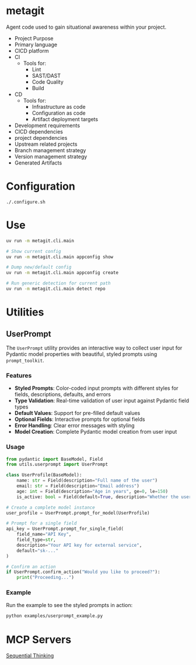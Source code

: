 # metagit

Agent code used to gain situational awareness within your project.

- Project Purpose
- Primary language
- CICD platform
- CI
  - Tools for:
    - Lint
    - SAST/DAST
    - Code Quality
    - Build
- CD 
  - Tools for:
    - Infrastructure as code
    - Configuration as code
    - Artifact deployment targets
- Development requirements
- CICD dependencies
- project dependencies
- Upstream related projects
- Branch management strategy
- Version management strategy
- Generated Artifacts

# Configuration

`./.configure.sh`

# Use

```bash
uv run -m metagit.cli.main

# Show current config
uv run -m metagit.cli.main appconfig show

# Dump new/default config
uv run -m metagit.cli.main appconfig create

# Run generic detection for current path
uv run -m metagit.cli.main detect repo
```

# Utilities

## UserPrompt

The `UserPrompt` utility provides an interactive way to collect user input for Pydantic model properties with beautiful, styled prompts using `prompt_toolkit`.

### Features

- **Styled Prompts**: Color-coded input prompts with different styles for fields, descriptions, defaults, and errors
- **Type Validation**: Real-time validation of user input against Pydantic field types
- **Default Values**: Support for pre-filled default values
- **Optional Fields**: Interactive prompts for optional fields
- **Error Handling**: Clear error messages with styling
- **Model Creation**: Complete Pydantic model creation from user input

### Usage

```python
from pydantic import BaseModel, Field
from utils.userprompt import UserPrompt

class UserProfile(BaseModel):
    name: str = Field(description="Full name of the user")
    email: str = Field(description="Email address")
    age: int = Field(description="Age in years", ge=0, le=150)
    is_active: bool = Field(default=True, description="Whether the user is active")

# Create a complete model instance
user_profile = UserPrompt.prompt_for_model(UserProfile)

# Prompt for a single field
api_key = UserPrompt.prompt_for_single_field(
    field_name="API Key",
    field_type=str,
    description="Your API key for external service",
    default="sk-..."
)

# Confirm an action
if UserPrompt.confirm_action("Would you like to proceed?"):
    print("Proceeding...")
```

### Example

Run the example to see the styled prompts in action:

```bash
python examples/userprompt_example.py
```

# MCP Servers

[Sequential Thinking](https://github.com/modelcontextprotocol/servers/tree/HEAD/src/sequentialthinking)
